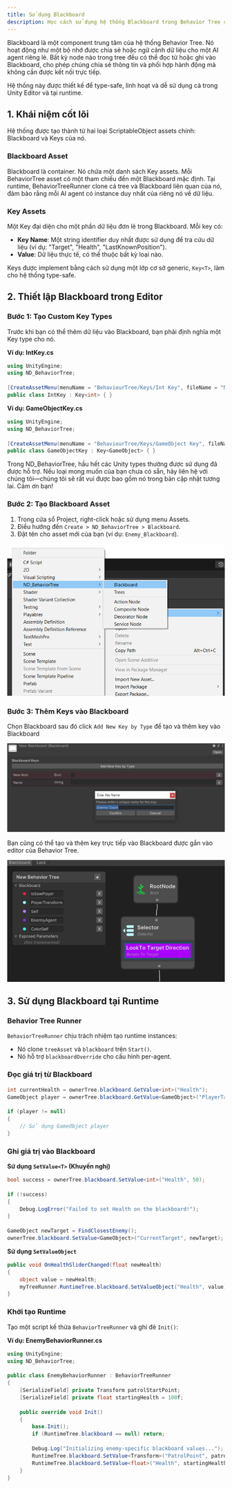 ```yaml
---
title: Sử dụng Blackboard
description: Học cách sử dụng hệ thống Blackboard trong Behavior Tree của bạn để quản lý bộ nhớ AI và chia sẻ dữ liệu.
---
```


Blackboard là một component trung tâm của hệ thống Behavior Tree. Nó hoạt động như một bộ nhớ được chia sẻ hoặc ngữ cảnh dữ liệu cho một AI agent riêng lẻ. Bất kỳ node nào trong tree đều có thể đọc từ hoặc ghi vào Blackboard, cho phép chúng chia sẻ thông tin và phối hợp hành động mà không cần được kết nối trực tiếp.

Hệ thống này được thiết kế để type-safe, linh hoạt và dễ sử dụng cả trong Unity Editor và tại runtime.

## 1. Khái niệm cốt lõi

Hệ thống được tạo thành từ hai loại ScriptableObject assets chính: Blackboard và Keys của nó.

### Blackboard Asset

Blackboard là container. Nó chứa một danh sách Key assets. Mỗi BehaviorTree asset có một tham chiếu đến một Blackboard mặc định. Tại runtime, BehaviorTreeRunner clone cả tree và Blackboard liên quan của nó, đảm bảo rằng mỗi AI agent có instance duy nhất của riêng nó về dữ liệu.

### Key Assets

Một Key đại diện cho một phần dữ liệu đơn lẻ trong Blackboard. Mỗi key có:

- **Key Name**: Một string identifier duy nhất được sử dụng để tra cứu dữ liệu (ví dụ: "Target", "Health", "LastKnownPosition").
- **Value**: Dữ liệu thực tế, có thể thuộc bất kỳ loại nào.

Keys được implement bằng cách sử dụng một lớp cơ sở generic, `Key<T>`, làm cho hệ thống type-safe.

## 2. Thiết lập Blackboard trong Editor

### Bước 1: Tạo Custom Key Types

Trước khi bạn có thể thêm dữ liệu vào Blackboard, bạn phải định nghĩa một Key type cho nó.

**Ví dụ: IntKey.cs**

```csharp
using UnityEngine;
using ND_BehaviorTree; 

[CreateAssetMenu(menuName = "BehaviourTree/Keys/Int Key", fileName = "New Int Key")]
public class IntKey : Key<int> { }
```

**Ví dụ: GameObjectKey.cs**

```csharp
using UnityEngine;
using ND_BehaviorTree;

[CreateAssetMenu(menuName = "BehaviourTree/Keys/GameObject Key", fileName = "New GameObject Key")]
public class GameObjectKey : Key<GameObject> { }
```

Trong ND_BehaviorTree, hầu hết các Unity types thường được sử dụng đã được hỗ trợ. Nếu loại mong muốn của bạn chưa có sẵn, hãy liên hệ với chúng tôi—chúng tôi sẽ rất vui được bao gồm nó trong bản cập nhật tương lai.
Cảm ơn bạn!
### Bước 2: Tạo Blackboard Asset

1. Trong cửa sổ Project, right-click hoặc sử dụng menu Assets.
2. Điều hướng đến `Create > ND_BehaviorTree > Blackboard`.
3. Đặt tên cho asset mới của bạn (ví dụ: `Enemy_Blackboard`).

![Create Blackboard](https://raw.githubusercontent.com/NDDEVVlog/ND_BehaviorTreeDocumentPage/main/public/images/CreateBlackboard.png)
### Bước 3: Thêm Keys vào Blackboard

Chọn Blackboard sau đó click `Add New Key by Type` để tạo và thêm key vào Blackboard

![AddKeyToBlackboard](https://raw.githubusercontent.com/NDDEVVlog/ND_BehaviorTreeDocumentPage/main/public/images/AddKeyToBlackboard.png)

Bạn cũng có thể tạo và thêm key trực tiếp vào Blackboard được gắn vào editor của Behavior Tree.

![Addjust Key in BT](https://raw.githubusercontent.com/NDDEVVlog/ND_BehaviorTreeDocumentPage/main/public/images/CreateBlackboard1.PNG)

## 3. Sử dụng Blackboard tại Runtime

### Behavior Tree Runner

`BehaviorTreeRunner` chịu trách nhiệm tạo runtime instances:

- Nó clone `treeAsset` và `blackboard` trên `Start()`.
- Nó hỗ trợ `blackboardOverride` cho cấu hình per-agent.

### Đọc giá trị từ Blackboard

```csharp
int currentHealth = ownerTree.blackboard.GetValue<int>("Health");
GameObject player = ownerTree.blackboard.GetValue<GameObject>("PlayerTarget");

if (player != null)
{
    // Sử dụng GameObject player
}
```

### Ghi giá trị vào Blackboard

**Sử dụng `SetValue<T>` (Khuyến nghị)**

```csharp
bool success = ownerTree.blackboard.SetValue<int>("Health", 50);

if (!success)
{
    Debug.LogError("Failed to set Health on the blackboard!");
}

GameObject newTarget = FindClosestEnemy();
ownerTree.blackboard.SetValue<GameObject>("CurrentTarget", newTarget);
```

**Sử dụng `SetValueObject`**

```csharp
public void OnHealthSliderChanged(float newHealth)
{
    object value = newHealth; 
    myTreeRunner.RuntimeTree.blackboard.SetValueObject("Health", value);
}
```

### Khởi tạo Runtime

Tạo một script kế thừa `BehaviorTreeRunner` và ghi đè `Init()`:

**Ví dụ: EnemyBehaviorRunner.cs**

```csharp
using UnityEngine;
using ND_BehaviorTree;

public class EnemyBehaviorRunner : BehaviorTreeRunner
{
    [SerializeField] private Transform patrolStartPoint;
    [SerializeField] private float startingHealth = 100f;

    public override void Init()
    {
        base.Init();
        if (RuntimeTree.blackboard == null) return;

        Debug.Log("Initializing enemy-specific blackboard values...");
        RuntimeTree.blackboard.SetValue<Transform>("PatrolPoint", patrolStartPoint);
        RuntimeTree.blackboard.SetValue<float>("Health", startingHealth);
    }
}
```
